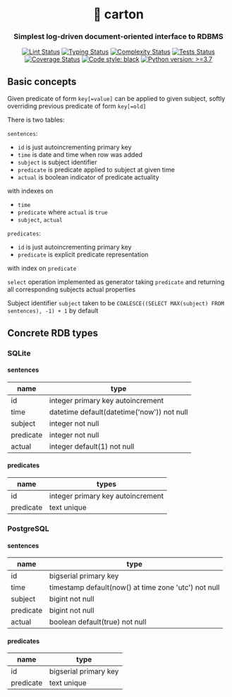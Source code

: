 <h1 align="center">🚬 carton</h1>

<h3 align="center">Simplest log-driven document-oriented interface to RDBMS</h3>

<p align="center">
<a href="https://github.com/MentalBlood/carton/blob/master/.github/workflows/lint.yml"><img alt="Lint Status" src="https://github.com/MentalBlood/carton/actions/workflows/lint.yml/badge.svg"></a>
<a href="https://github.com/MentalBlood/carton/blob/master/.github/workflows/typing.yml"><img alt="Typing Status" src="https://github.com/MentalBlood/carton/actions/workflows/typing.yml/badge.svg"></a>
<a href="https://github.com/MentalBlood/carton/blob/master/.github/workflows/complexity.yml"><img alt="Complexity Status" src="https://github.com/MentalBlood/carton/actions/workflows/complexity.yml/badge.svg"></a>
<a href="https://github.com/MentalBlood/carton/blob/master/.github/workflows/tests.yml"><img alt="Tests Status" src="https://github.com/MentalBlood/carton/actions/workflows/tests.yml/badge.svg"></a>
<a href="https://github.com/MentalBlood/carton/blob/master/.github/workflows/coverage.yml"><img alt="Coverage Status" src="https://github.com/MentalBlood/carton/actions/workflows/coverage.yml/badge.svg"></a>
<a href="https://github.com/psf/black"><img alt="Code style: black" src="https://img.shields.io/badge/code%20style-black-000000.svg"></a>
<a href="https://www.python.org/"><img alt="Python version: >=3.7" src="https://img.shields.io/badge/Python-3.7%20|%203.8%20|%203.9%20|%203.10%20|%203.11%20|%203.12-blue"></a>
</p>

## Basic concepts

Given predicate of form `key[=value]` can be applied to given subject, softly overriding previous predicate of form `key[=old]`

There is two tables:

`sentences`:

- `id` is just autoincrementing primary key
- `time` is date and time when row was added
- `subject` is subject identifier
- `predicate` is predicate applied to subject at given time
- `actual` is boolean indicator of predicate actuality

with indexes on

- `time`
- `predicate` where `actual` is `true`
- `subject`, `actual`

`predicates`:

- `id` is just autoincrementing primary key
- `predicate` is explicit predicate representation

with index on `predicate`

`select` operation implemented as generator taking `predicate` and returning all corresponding subjects actual properties

Subject identifier `subject` taken to be `COALESCE((SELECT MAX(subject) FROM sentences), -1) + 1` by default

## Concrete RDB types

### SQLite

#### sentences

| name      | type                                       |
| --------- | ------------------------------------------ |
| id        | integer primary key autoincrement          |
| time      | datetime default(datetime('now')) not null |
| subject   | integer not null                           |
| predicate | integer not null                           |
| actual    | integer default(1) not null                |

#### predicates

| name      | types                             |
| --------- | --------------------------------- |
| id        | integer primary key autoincrement |
| predicate | text unique                       |

### PostgreSQL

#### sentences

| name      | type                                                 |
| --------- | ---------------------------------------------------- |
| id        | bigserial primary key                                |
| time      | timestamp default(now() at time zone 'utc') not null |
| subject   | bigint not null                                      |
| predicate | bigint not null                                      |
| actual    | boolean default(true) not null                       |

#### predicates

| name      | type                  |
| --------- | --------------------- |
| id        | bigserial primary key |
| predicate | text unique           |
